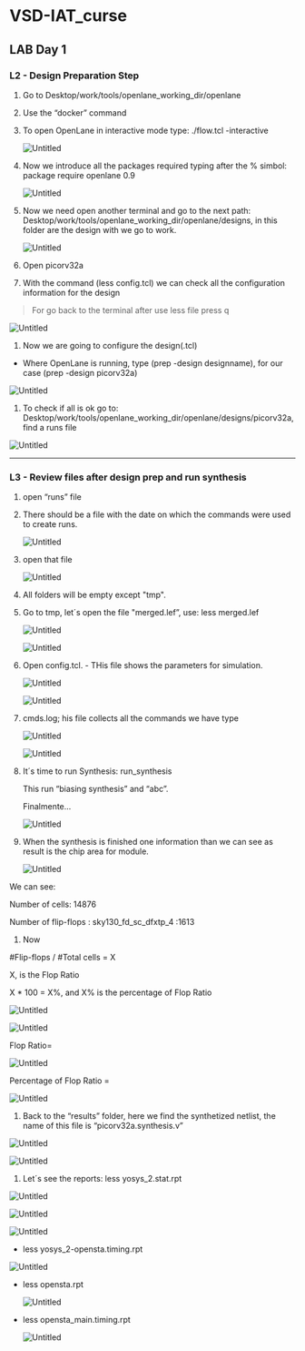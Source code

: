 # VSD-IAT_curse
## LAB Day 1

### L2 - Design Preparation Step

1. Go to Desktop/work/tools/openlane_working_dir/openlane
2. Use the “docker” command
3. To open OpenLane in interactive mode type: ./flow.tcl -interactive
    
    ![Untitled](LAB%20Day%201%2001eba55d003146dd83abee58aaca4019/Untitled.png)
    
4. Now we introduce all the packages required typing after the % simbol: package require openlane 0.9
    
    ![Untitled](LAB%20Day%201%2001eba55d003146dd83abee58aaca4019/Untitled%201.png)
    
5. Now we need open another terminal and go to the next path: Desktop/work/tools/openlane_working_dir/openlane/designs, in this folder are the design with we go to work.
    
    ![Untitled](LAB%20Day%201%2001eba55d003146dd83abee58aaca4019/Untitled%202.png)
    
6. Open picorv32a
7. With the command (less config.tcl) we can check all the configuration information for the design

> For go back to the terminal after use less file press q
> 

![Untitled](LAB%20Day%201%2001eba55d003146dd83abee58aaca4019/Untitled%203.png)

1. Now we are going to configure the design(.tcl)
- Where OpenLane is running, type (prep -design designname), for our case (prep -design picorv32a)

![Untitled](LAB%20Day%201%2001eba55d003146dd83abee58aaca4019/Untitled%204.png)

1. To check if all is ok go to: Desktop/work/tools/openlane_working_dir/openlane/designs/picorv32a, find a runs file

![Untitled](LAB%20Day%201%2001eba55d003146dd83abee58aaca4019/Untitled%205.png)

---

### L3 - Review files after design prep and run synthesis

1. open “runs” file
2. There should be a file with the date on which the commands were used to create runs.
    
    ![Untitled](LAB%20Day%201%2001eba55d003146dd83abee58aaca4019/Untitled%206.png)
    
3. open that file
    
    ![Untitled](LAB%20Day%201%2001eba55d003146dd83abee58aaca4019/Untitled%207.png)
    
4. All folders will be empty except "tmp".
5. Go to tmp, let´s open the file "merged.lef”, use: less merged.lef
    
    ![Untitled](LAB%20Day%201%2001eba55d003146dd83abee58aaca4019/Untitled%208.png)
    
    ![Untitled](LAB%20Day%201%2001eba55d003146dd83abee58aaca4019/Untitled%209.png)
    
6. Open config.tcl. - THis file shows the parameters for simulation.
    
    ![Untitled](LAB%20Day%201%2001eba55d003146dd83abee58aaca4019/Untitled%2010.png)
    
    ![Untitled](LAB%20Day%201%2001eba55d003146dd83abee58aaca4019/Untitled%2011.png)
    
7. cmds.log; his file collects all the commands we have type
    
    ![Untitled](LAB%20Day%201%2001eba55d003146dd83abee58aaca4019/Untitled%2012.png)
    
    ![Untitled](LAB%20Day%201%2001eba55d003146dd83abee58aaca4019/Untitled%2013.png)
    
8. It´s time to run Synthesis: run_synthesis
    
    This run “biasing synthesis” and “abc”.
    
    Finalmente…
    
    ![Untitled](LAB%20Day%201%2001eba55d003146dd83abee58aaca4019/Untitled%2014.png)
    

1. When the synthesis is finished one information than we can see as result is the chip area for module.
    
    ![Untitled](LAB%20Day%201%2001eba55d003146dd83abee58aaca4019/Untitled%2015.png)
    

We can see:

Number of cells: 14876

Number of flip-flops : sky130_fd_sc_dfxtp_4 :1613

1. Now

#Flip-flops / #Total cells = X

X, is the Flop Ratio

X * 100 = X%, and X% is the percentage of Flop Ratio 

![Untitled](LAB%20Day%201%2001eba55d003146dd83abee58aaca4019/Untitled%2016.png)

![Untitled](LAB%20Day%201%2001eba55d003146dd83abee58aaca4019/Untitled%2017.png)

Flop Ratio=

![Untitled](LAB%20Day%201%2001eba55d003146dd83abee58aaca4019/Untitled%2018.png)

Percentage of Flop Ratio = 

![Untitled](LAB%20Day%201%2001eba55d003146dd83abee58aaca4019/Untitled%2019.png)

1. Back to the “results” folder, here we find the synthetized netlist, the name of this file is “picorv32a.synthesis.v”

![Untitled](LAB%20Day%201%2001eba55d003146dd83abee58aaca4019/Untitled%2020.png)

![Untitled](LAB%20Day%201%2001eba55d003146dd83abee58aaca4019/Untitled%2021.png)

1. Let´s see the reports: less yosys_2.stat.rpt

![Untitled](LAB%20Day%201%2001eba55d003146dd83abee58aaca4019/Untitled%2022.png)

![Untitled](LAB%20Day%201%2001eba55d003146dd83abee58aaca4019/Untitled%2023.png)

![Untitled](LAB%20Day%201%2001eba55d003146dd83abee58aaca4019/Untitled%2024.png)

- less yosys_2-opensta.timing.rpt

![Untitled](LAB%20Day%201%2001eba55d003146dd83abee58aaca4019/Untitled%2025.png)

- less opensta.rpt
    
    ![Untitled](LAB%20Day%201%2001eba55d003146dd83abee58aaca4019/Untitled%2026.png)
    
- less opensta_main.timing.rpt
    
    ![Untitled](LAB%20Day%201%2001eba55d003146dd83abee58aaca4019/Untitled%2027.png)
